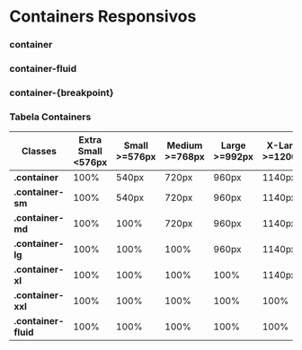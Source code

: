 # Containers Responsivos

### container

### container-fluid

### container-{breakpoint}

### Tabela Containers

Classes | Extra Small <576px | Small >=576px | Medium >=768px | Large >=992px | X-Large >=1200px | XX-Large >=1400px
---|---|---|---|---|---|---
**.container** | 100% | 540px | 720px | 960px | 1140px | 1320px
**.container-sm** | 100% | 540px | 720px | 960px | 1140px | 1320px
**.container-md** | 100% | 100% | 720px | 960px| 1140px | 1320px
**.container-lg** | 100% | 100% | 100% | 960px | 1140px | 1320px
**.container-xl**| 100% | 100% | 100% | 100% | 1140px | 1320px
**.container-xxl** | 100% | 100% | 100% | 100% | 100% | 1320px
**.container-fluid** | 100% | 100% | 100% | 100% | 100% | 100%
